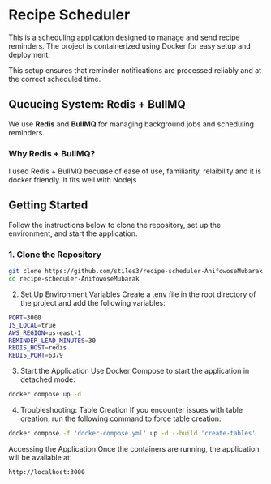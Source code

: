 # Recipe Scheduler

This is a scheduling application designed to manage and send recipe reminders. The project is containerized using Docker for easy setup and deployment.

This setup ensures that reminder notifications are processed reliably and at the correct scheduled time.

## Queueing System: Redis + BullMQ

We use **Redis** and **BullMQ** for managing background jobs and scheduling reminders.

### Why Redis + BullMQ?
I used Redis + BullMQ becuase of ease of use, familiarity, relaibility and it is docker friendly. It fits well with Nodejs 


## Getting Started

Follow the instructions below to clone the repository, set up the environment, and start the application.

### 1. Clone the Repository

```bash
git clone https://github.com/stiles3/recipe-scheduler-AnifowoseMubarak
cd recipe-scheduler-AnifowoseMubarak
```

2. Set Up Environment Variables
Create a .env file in the root directory of the project and add the following variables:

```bash
PORT=3000
IS_LOCAL=true
AWS_REGION=us-east-1
REMINDER_LEAD_MINUTES=30
REDIS_HOST=redis
REDIS_PORT=6379
```

3. Start the Application
Use Docker Compose to start the application in detached mode:
```bash
docker compose up -d
```
4. Troubleshooting: Table Creation
If you encounter issues with table creation, run the following command to force table creation:

```bash
docker compose -f 'docker-compose.yml' up -d --build 'create-tables'
```

Accessing the Application
Once the containers are running, the application will be available at:

```bash
http://localhost:3000
```